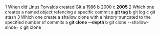 1 When did Linus Torvalds created Git
  a 1986
  b 2000
  c **2005**
2 Which one creates a named object refencing a specific commit 
  a **git tag <tagname>**
  b git log
  c git stash
3 Which one create a shallow clone with a history truncated to the specified number of commits
  a **git clone --depth <depth>**
  b git clone --shallow-since=<date>
  c git clone <repo>
